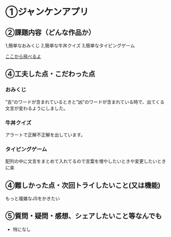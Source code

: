 # ①ジャンケンアプリ


## ②課題内容（どんな作品か）
1,簡単なおみくじ
2,簡単な牛丼クイズ
3,簡単なタイピングゲーム

[ここから飛べるよ]()

## ④工夫した点・こだわった点
### おみくじ
”吉”のワードが含まれているときと”凶”のワードが含まれている時で、出てくる文言が変わるようにしました。

### 牛丼クイズ
アラートで正解不正解を出しています。

### タイピングゲーム
配列の中に文言をまとめて入れてるので言葉を増やしたいときや変更したいときに楽

## ④難しかった点・次回トライしたいこと(又は機能)
もっと複雑なJSをかきたい

## ⑤質問・疑問・感想、シェアしたいこと等なんでも
- 特になし
